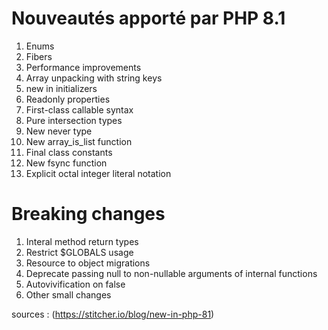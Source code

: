 # Nouveautés apporté par PHP 8.1

1. Enums
2. Fibers
3. Performance improvements
4. Array unpacking with string keys
5. new in initializers
6. Readonly properties
7. First-class callable syntax
8. Pure intersection types
9. New never type
10. New array_is_list function
11. Final class constants
12. New fsync function
13. Explicit octal integer literal notation

# Breaking changes

1. Interal method return types
2. Restrict $GLOBALS usage
3. Resource to object migrations
4. Deprecate passing null to non-nullable arguments of internal functions
5. Autovivification on false
6. Other small changes

sources : (https://stitcher.io/blog/new-in-php-81)